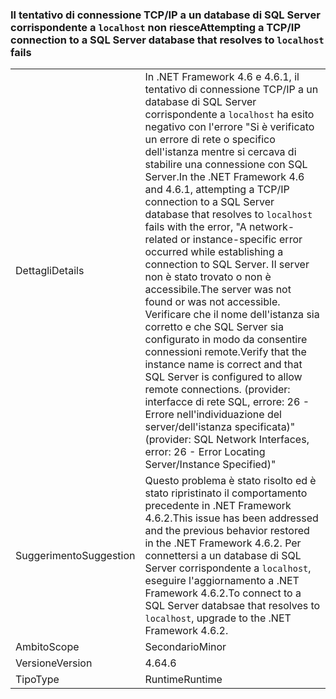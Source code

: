 ### <a name="attempting-a-tcpip-connection-to-a-sql-server-database-that-resolves-to-localhost-fails"></a><span data-ttu-id="57c8e-101">Il tentativo di connessione TCP/IP a un database di SQL Server corrispondente a `localhost` non riesce</span><span class="sxs-lookup"><span data-stu-id="57c8e-101">Attempting a TCP/IP connection to a SQL Server database that resolves to `localhost` fails</span></span>

|   |   |
|---|---|
|<span data-ttu-id="57c8e-102">Dettagli</span><span class="sxs-lookup"><span data-stu-id="57c8e-102">Details</span></span>|<span data-ttu-id="57c8e-103">In .NET Framework 4.6 e 4.6.1, il tentativo di connessione TCP/IP a un database di SQL Server corrispondente a <code>localhost</code> ha esito negativo con l'errore &quot;Si è verificato un errore di rete o specifico dell'istanza mentre si cercava di stabilire una connessione con SQL Server.</span><span class="sxs-lookup"><span data-stu-id="57c8e-103">In the .NET Framework 4.6 and 4.6.1, attempting a TCP/IP connection to a SQL Server database that resolves to <code>localhost</code> fails with the error, &quot;A network-related or instance-specific error occurred while establishing a connection to SQL Server.</span></span> <span data-ttu-id="57c8e-104">Il server non è stato trovato o non è accessibile.</span><span class="sxs-lookup"><span data-stu-id="57c8e-104">The server was not found or was not accessible.</span></span> <span data-ttu-id="57c8e-105">Verificare che il nome dell'istanza sia corretto e che SQL Server sia configurato in modo da consentire connessioni remote.</span><span class="sxs-lookup"><span data-stu-id="57c8e-105">Verify that the instance name is correct and that SQL Server is configured to allow remote connections.</span></span> <span data-ttu-id="57c8e-106">(provider: interfacce di rete SQL, errore: 26 - Errore nell'individuazione del server/dell'istanza specificata)&quot;</span><span class="sxs-lookup"><span data-stu-id="57c8e-106">(provider: SQL Network Interfaces, error: 26 - Error Locating Server/Instance Specified)&quot;</span></span>|
|<span data-ttu-id="57c8e-107">Suggerimento</span><span class="sxs-lookup"><span data-stu-id="57c8e-107">Suggestion</span></span>|<span data-ttu-id="57c8e-108">Questo problema è stato risolto ed è stato ripristinato il comportamento precedente in .NET Framework 4.6.2.</span><span class="sxs-lookup"><span data-stu-id="57c8e-108">This issue has been addressed and the previous behavior restored in the .NET Framework 4.6.2.</span></span> <span data-ttu-id="57c8e-109">Per connettersi a un database di SQL Server corrispondente a <code>localhost</code>, eseguire l'aggiornamento a .NET Framework 4.6.2.</span><span class="sxs-lookup"><span data-stu-id="57c8e-109">To connect to a SQL Server databsae that resolves to <code>localhost</code>, upgrade to the .NET Framework 4.6.2.</span></span>|
|<span data-ttu-id="57c8e-110">Ambito</span><span class="sxs-lookup"><span data-stu-id="57c8e-110">Scope</span></span>|<span data-ttu-id="57c8e-111">Secondario</span><span class="sxs-lookup"><span data-stu-id="57c8e-111">Minor</span></span>|
|<span data-ttu-id="57c8e-112">Versione</span><span class="sxs-lookup"><span data-stu-id="57c8e-112">Version</span></span>|<span data-ttu-id="57c8e-113">4.6</span><span class="sxs-lookup"><span data-stu-id="57c8e-113">4.6</span></span>|
|<span data-ttu-id="57c8e-114">Tipo</span><span class="sxs-lookup"><span data-stu-id="57c8e-114">Type</span></span>|<span data-ttu-id="57c8e-115">Runtime</span><span class="sxs-lookup"><span data-stu-id="57c8e-115">Runtime</span></span>|

